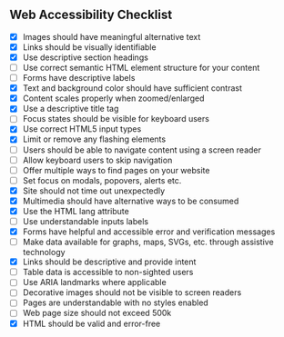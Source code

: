 ## Web Accessibility Checklist

- [x] Images should have meaningful alternative text
- [x] Links should be visually identifiable
- [x] Use descriptive section headings
- [ ] Use correct semantic HTML element structure for your content
- [ ] Forms have descriptive labels
- [x] Text and background color should have sufficient contrast
- [x] Content scales properly when zoomed/enlarged
- [x] Use a descriptive title tag
- [ ] Focus states should be visible for keyboard users
- [x] Use correct HTML5 input types
- [x] Limit or remove any flashing elements
- [ ] Users should be able to navigate content using a screen reader
- [ ] Allow keyboard users to skip navigation
- [ ] Offer multiple ways to find pages on your website
- [ ] Set focus on modals, popovers, alerts etc.
- [x] Site should not time out unexpectedly
- [x] Multimedia should have alternative ways to be consumed
- [x] Use the HTML lang attribute
- [ ] Use understandable inputs labels
- [x] Forms have helpful and accessible error and verification messages
- [ ] Make data available for graphs, maps, SVGs, etc. through assistive technology
- [x] Links should be descriptive and provide intent
- [ ] Table data is accessible to non-sighted users
- [ ] Use ARIA landmarks where applicable
- [ ] Decorative images should not be visible to screen readers
- [ ] Pages are understandable with no styles enabled
- [ ] Web page size should not exceed 500k
- [x] HTML should be valid and error-free

<br/>
